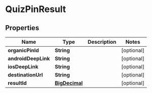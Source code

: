 

# QuizPinResult

## Properties

Name | Type | Description | Notes
------------ | ------------- | ------------- | -------------
**organicPinId** | **String** |  |  [optional]
**androidDeepLink** | **String** |  |  [optional]
**iosDeepLink** | **String** |  |  [optional]
**destinationUrl** | **String** |  |  [optional]
**resultId** | [**BigDecimal**](BigDecimal.md) |  |  [optional]




